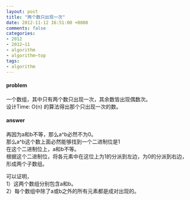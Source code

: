 ```yaml
---
layout: post
title: "两个数只出现一次"
date: 2012-11-12 16:51:00 +0800
comments: false
categories:
- 2012
- 2012~11
- algorithm
- algorithm~top
tags:
- algorithm
---
```

#### problem
一个数组，其中只有两个数只出现一次，其余数皆出现偶数次。  
设计Time: O(n) 的算法得出那个只出现一次的数。

#### answer
再因为a和b不等，那么a^b必然不为0。  
那么a^b这个数上面必然能够找到一个二进制位是1  
在这个二进制位上，a和b不等。  
根据这个二进制位，将各元素中在这位上为1的分派到左边，为0的分派到右边，形成两个子数组。

可以证明，  
1）这两个数组分别包含a和b。  
2）每个数组中除了a或b之外的所有元素都是成对出现的。

